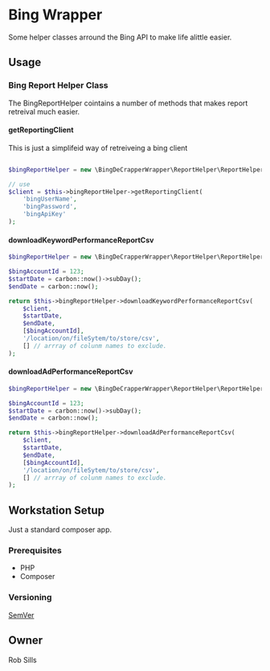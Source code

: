 # Bing Wrapper

Some helper classes arround the Bing API to make life alittle easier.

## Usage

### Bing Report Helper Class
The BingReportHelper cointains a number of methods that makes report retreival much easier.

#### getReportingClient
This is just a simplifeid way of retreiveing a bing client

```php

$bingReportHelper = new \BingDeCrapperWrapper\ReportHelper\ReportHelper();

// use
$client = $this->bingReportHelper->getReportingClient(
    'bingUserName',
    'bingPassword',
    'bingApiKey'
);
```

#### downloadKeywordPerformanceReportCsv
```php
$bingReportHelper = new \BingDeCrapperWrapper\ReportHelper\ReportHelper();

$bingAccountId = 123;
$startDate = carbon::now()->subDay();
$endDate = carbon::now();

return $this->bingReportHelper->downloadKeywordPerformanceReportCsv(
	$client,
	$startDate,
	$endDate,
	[$bingAccountId],
	'/location/on/fileSytem/to/store/csv',
	[] // arrray of colunm names to exclude.
);
```

#### downloadAdPerformanceReportCsv
```php
$bingReportHelper = new \BingDeCrapperWrapper\ReportHelper\ReportHelper();

$bingAccountId = 123;
$startDate = carbon::now()->subDay();
$endDate = carbon::now();

return $this->bingReportHelper->downloadAdPerformanceReportCsv(
	$client,
	$startDate,
	$endDate,
	[$bingAccountId],
	'/location/on/fileSytem/to/store/csv',
	[] // arrray of colunm names to exclude.
);
```
## Workstation Setup

Just a standard composer app.

### Prerequisites

- PHP
- Composer

### Versioning

[SemVer](http://semver.org/)

## Owner

Rob Sills